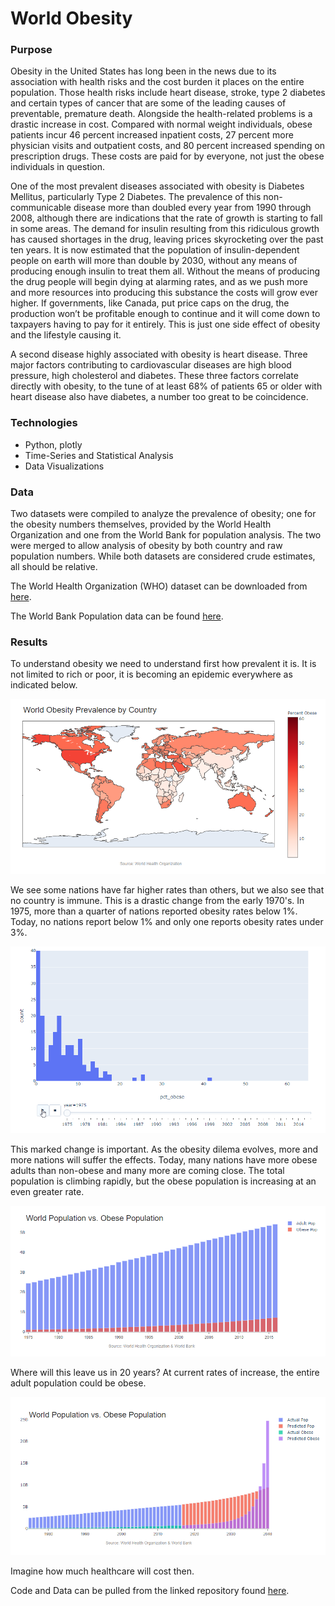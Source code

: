 # World Obesity

### Purpose
Obesity in the United States has long been in the news due to its association with health risks and the cost burden it places on the entire population.  Those health risks include heart disease, stroke, type 2 diabetes and certain types of cancer that are some of the leading causes of preventable, premature death. Alongside the health-related problems is a drastic increase in cost. Compared with normal weight individuals, obese patients incur 46 percent increased inpatient costs, 27 percent more physician visits and outpatient costs, and 80 percent increased spending on prescription drugs. These costs are paid for by everyone, not just the obese individuals in question. 

One of the most prevalent diseases associated with obesity is Diabetes Mellitus, particularly Type 2 Diabetes. The prevalence of this non-communicable disease more than doubled every year from 1990 through 2008, although there are indications that the rate of growth is starting to fall in some areas. The demand for insulin resulting from this ridiculous growth has caused shortages in the drug, leaving prices skyrocketing over the past ten years. It is now estimated that the population of insulin-dependent people on earth will more than double by 2030, without any means of producing enough insulin to treat them all. Without the means of producing the drug people will begin dying at alarming rates, and as we push more and more resources into producing this substance the costs will grow ever higher. If governments, like Canada, put price caps on the drug, the production won’t be profitable enough to continue and it will come down to taxpayers having to pay for it entirely. This is just one side effect of obesity and the lifestyle causing it. 

A second disease highly associated with obesity is heart disease. Three major factors contributing to cardiovascular diseases are high blood pressure, high cholesterol and diabetes. These three factors correlate directly with obesity, to the tune of at least 68% of patients 65 or older with heart disease also have diabetes, a number too great to be coincidence.  


### Technologies
* Python, plotly
* Time-Series and Statistical Analysis
* Data Visualizations

### Data
Two datasets were compiled to analyze the prevalence of obesity; one for the obesity numbers themselves, provided by the World Health Organization and one from the World Bank for population analysis. The two were merged to allow analysis of obesity by both country and raw population numbers. While both datasets are considered crude estimates, all should be relative. 

The World Health Organization (WHO) dataset can be downloaded from [here](https://www.who.int/data/gho/data/themes/theme-details/GHO/body-mass-index-(bmi)).

The World Bank Population data can be found [here](https://datacatalog.worldbank.org/dataset/population-estimates-and-projections).

### Results
To understand obesity we need to understand first how prevalent it is. It is not limited to rich or poor, it is becoming an epidemic everywhere as indicated below.

![](images/obs_map.png)

We see some nations have far higher rates than others, but we also see that no country is immune. This is a drastic change from the early 1970's. In 1975, more than a quarter of nations reported obesity rates below 1%. Today, no nations report below 1% and only one reports obesity rates under 3%.

![](images/obs_hist_ani.gif)

This marked change is important. As the obesity dilema evolves, more and more nations will suffer the effects. Today, many nations have more obese adults than non-obese and many more are coming close. The total population is climbing rapidly, but the obese population is increasing at an even greater rate. 

![](images/obs_pop.png)

Where will this leave us in 20 years? At current rates of increase, the entire adult population could be obese. 

![](images/obs_pop_future.png)

Imagine how much healthcare will cost then.

Code and Data can be pulled from the linked repository found [here](https://github.com/midumass/World_Obesity/tree/master/).
